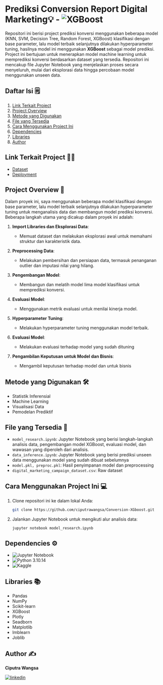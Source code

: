 # Prediksi Conversion Report Digital Marketing💡 - ![XGBoost](https://img.shields.io/badge/XGBoost-00B140?style=for-the-badge&logo=XGBoost&logoColor=white)

Repositori ini berisi project prediksi konversi menggunakan beberapa model (KNN, SVM, Decision Tree, Random Forest, XGBoost) klasifikasi dengan base parameter, lalu model terbaik selanjutnya dilakukan hyperparameter tuning, hasilnya model ini menggunakan **XGBoost** sebagai model prediksi. Project ini bertujuan untuk menerapkan model machine learning untuk memprediksi konversi berdasarkan dataset yang tersedia. Repositori ini mencakup file Jupyter Notebook yang menjelaskan proses secara menyeluruh, mulai dari eksplorasi data hingga percobaan model menggunakan unseen data.

## Daftar Isi 🗒️
1. [Link Terkait Project](#link-terkait-project-)
2. [Project Overview](#project-overview-)
3. [Metode yang Digunakan](#metode-yang-digunakan-)
4. [File yang Tersedia](#file-yang-tersedia-)
5. [Cara Menggunakan Project Ini](#cara-menggunakan-project-ini-)
6. [Dependencies](#dependencies-)
7. [Libraries](#libraries-)
8. [Author](#author-)

## Link Terkait Project ⛓️‍💥

- [Dataset](https://www.kaggle.com/datasets/rabieelkharoua/predict-conversion-in-digital-marketing-dataset)
- [Deployment](https://huggingface.co/spaces/Ciputra/deployment)

## Project Overview 📝

Dalam proyek ini, saya menggunakan beberapa model klasifikasi dengan base parameter, lalu model terbaik selanjutnya dilakukan hyperparameter tuning untuk menganalisis data dan membangun model prediksi konversi. Beberapa langkah utama yang dicakup dalam proyek ini adalah:

1. **Import Libraries dan Eksplorasi Data**:
    - Memuat dataset dan melakukan eksplorasi awal untuk memahami struktur dan karakteristik data.

2. **Preprocessing Data**:
    - Melakukan pembersihan dan persiapan data, termasuk penanganan outlier dan imputasi nilai yang hilang.

3. **Pengembangan Model**:
    - Membangun dan melatih model lima model klasifikasi untuk memprediksi konversi.

4. **Evaluasi Model**:
    - Menggunakan metrik evaluasi untuk menilai kinerja model.

5. **Hyperparameter Tuning**:
   - Melakukan hyperparameter tuning menggunakan model terbaik.
     
7. **Evaluasi Model**:
   - Melakukan evaluasi terhadap model yang sudah dituning
     
9. **Pengambilan Keputusan untuk Model dan Bisnis**:
    - Mengambil keputusan terhadap model dan untuk bisnis

## Metode yang Digunakan 🛠️

- Statistik Inferensial
- Machine Learning
- Visualisasi Data
- Pemodelan Prediktif

## File yang Tersedia 📂

- `model_research.ipynb`: Jupyter Notebook yang berisi langkah-langkah analisis data, pengembangan model XGBoost, evaluasi model, dan wawasan yang diperoleh dari analisis.
- `data_inference.ipynb`: Jupyter Notebook yang berisi prediksi unseen data menggunakan model yang sudah dibuat sebelumnya
- `model.pkl, preproc.pkl`: Hasil penyimpanan model dan preprocessing
- `digital_marketing_campaign_dataset.csv`: Raw dataset
  
## Cara Menggunakan Project Ini 💻

1. Clone repositori ini ke dalam lokal Anda:
    ```bash
    git clone https://github.com/ciputrawangsa/Conversion-XGboost.git
    ```

2. Jalankan Jupyter Notebook untuk mengikuti alur analisis data:
    ```bash
    jupyter notebook model_research.ipynb
    ```

## Dependencies ⚙️

- ![Jupyter Notebook](https://img.shields.io/badge/Made%20with-Jupyter-orange?style=for-the-badge&logo=Jupyter)
- ![Python](https://img.shields.io/badge/Python-3776AB?style=for-the-badge&logo=python&logoColor=white) 3.10.14
- ![Kaggle](https://img.shields.io/badge/Kaggle-20BEFF?style=for-the-badge&logo=Kaggle&logoColor=white)

## Libraries 📚
- Pandas
- NumPy
- Scikit-learn
- XGBoost
- Plotly
- Seadborn
- Matplotlib
- Imblearn
- Joblib

## Author ✍️
**Ciputra Wangsa**

[![linkedin](https://img.shields.io/badge/linkedin-0A66C2?style=for-the-badge&logo=linkedin&logoColor=white)](https://www.linkedin.com/in/ciputra-wangsa/)
